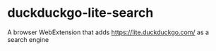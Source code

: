 # duckduckgo-lite-search
A browser WebExtension that adds https://lite.duckduckgo.com/ as a search engine
